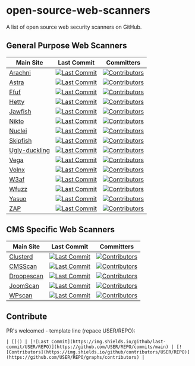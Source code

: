 # open-source-web-scanners
A list of open source web security scanners on GitHub.

## General Purpose Web Scanners

| Main Site | Last Commit | Committers |
| --- | --- | --- |
| [Arachni](https://www.arachni-scanner.com/) | [![Last Commit](https://img.shields.io/github/last-commit/Arachni/arachni)](https://github.com/Arachni/arachni/commits/main) | [![Contributors](https://img.shields.io/github/contributors/Arachni/arachni)](https://github.com/Arachni/arachni/graphs/contributors) |
| [Astra](https://github.com/flipkart-incubator/Astra) | [![Last Commit](https://img.shields.io/github/last-commit/flipkart-incubator/Astra)](https://github.com/flipkart-incubator/Astra/commits/main) | [![Contributors](https://img.shields.io/github/contributors/flipkart-incubator/Astra)](https://github.com/flipkart-incubator/Astra/graphs/contributors) |
| [Ffuf](https://github.com/ffuf/ffuf) | [![Last Commit](https://img.shields.io/github/last-commit/ffuf/ffuf)](https://github.com/ffuf/ffuf/commits/main) | [![Contributors](https://img.shields.io/github/contributors/ffuf/ffuf)](https://github.com/ffuf/ffuf/graphs/contributors) |
| [Hetty](https://hetty.xyz/) | [![Last Commit](https://img.shields.io/github/last-commit/dstotijn/hetty)](https://github.com/dstotijn/hetty/commits/main) | [![Contributors](https://img.shields.io/github/contributors/dstotijn/hetty)](https://github.com/dstotijn/hetty/graphs/contributors) |
| [Jawfish](https://github.com/war-and-code/jawfish) | [![Last Commit](https://img.shields.io/github/last-commit/war-and-code/jawfish)](https://github.com/war-and-code/jawfishO/commits/main) | [![Contributors](https://img.shields.io/github/contributors/war-and-code/jawfish)](https://github.com/war-and-code/jawfish/graphs/contributors) |
| [Nikto](https://cirt.net/Nikto2) | [![Last Commit](https://img.shields.io/github/last-commit/sullo/nikto)](https://github.com/sullo/nikto/commits/main) | [![Contributors](https://img.shields.io/github/contributors/sullo/nikto)](https://github.com/sullo/nikto/graphs/contributors) |
| [Nuclei](https://nuclei.projectdiscovery.io/) | [![Last Commit](https://img.shields.io/github/last-commit/projectdiscovery/nuclei)](https://github.com/projectdiscovery/nuclei/commits/main) | [![Contributors](https://img.shields.io/github/contributors/projectdiscovery/nuclei)](https://github.com/projectdiscovery/nuclei/graphs/contributors) |
| [Skipfish](https://code.google.com/archive/p/skipfish/) | [![Last Commit](https://img.shields.io/github/last-commit/spinkham/skipfish)](https://github.com/spinkham/skipfish/commits/main) | [![Contributors](https://img.shields.io/github/contributors/spinkham/skipfish)](https://github.com/spinkham/skipfish/graphs/contributors) |
| [Ugly-duckling]() | [![Last Commit](https://img.shields.io/github/last-commit/detectify/ugly-duckling)](https://github.com/detectify/ugly-duckling/commits/main) | [![Contributors](https://img.shields.io/github/contributors/detectify/ugly-duckling)](https://github.com/detectify/ugly-duckling/graphs/contributors) |
| [Vega](https://subgraph.com/vega/) | [![Last Commit](https://img.shields.io/github/last-commit/subgraph/Vega)](https://github.com/subgraph/Vega/commits/main) | [![Contributors](https://img.shields.io/github/contributors/subgraph/Vega)](https://github.com/subgraph/Vega/graphs/contributors) |
| [Volnx](https://github.com/anouarbensaad/vulnx) | [![Last Commit](https://img.shields.io/github/last-commit/anouarbensaad/vulnx)](https://github.com/anouarbensaad/vulnx/commits/main) | [![Contributors](https://img.shields.io/github/contributors/anouarbensaad/vulnx)](https://github.com/anouarbensaad/vulnx/graphs/contributors) |
| [W3af](http://w3af.org/) | [![Last Commit](https://img.shields.io/github/last-commit/andresriancho/w3af/develop)](https://github.com/andresriancho/w3af/commits/main) | [![Contributors](https://img.shields.io/github/contributors/andresriancho/w3af)](https://github.com/andresriancho/w3af/graphs/contributors) |
| [Wfuzz](https://wfuzz.readthedocs.io/en/latest/) | [![Last Commit](https://img.shields.io/github/last-commit/xmendez/wfuzz)](https://github.com/xmendez/wfuzz/commits/main) | [![Contributors](https://img.shields.io/github/contributors/xmendez/wfuzz)](https://github.com/xmendez/wfuzz/graphs/contributors) |
| [Yasuo](https://github.com/0xsauby/yasuo) | [![Last Commit](https://img.shields.io/github/last-commit/0xsauby/yasuo)](https://github.com/0xsauby/yasuo/commits/main) | [![Contributors](https://img.shields.io/github/contributors/0xsauby/yasuo)](https://github.com/0xsauby/yasuo/graphs/contributors) |
| [ZAP](https://www.zaproxy.org) | [![Last Commit](https://img.shields.io/github/last-commit/zaproxy/zaproxy)](https://github.com/zaproxy/zaproxy/commits/main) | [![Contributors](https://img.shields.io/github/contributors/zaproxy/zaproxy)](https://github.com/zaproxy/zaproxy/graphs/contributors) |

## CMS Specific Web Scanners

| Main Site | Last Commit | Committers |
| --- | --- | --- |
| [Clusterd](https://github.com/hatRiot/clusterd) | [![Last Commit](https://img.shields.io/github/last-commit/hatRiot/clusterd)](https://github.com/hatRiot/clusterd/commits/main) | [![Contributors](https://img.shields.io/github/contributors/hatRiot/clusterd)](https://github.com/hatRiot/clusterd/graphs/contributors) |
| [CMSScan](https://github.com/ajinabraham/CMSScan) | [![Last Commit](https://img.shields.io/github/last-commit/ajinabraham/CMSScan)](https://github.com/ajinabraham/CMSScan/commits/main) | [![Contributors](https://img.shields.io/github/contributors/ajinabraham/CMSScan)](https://github.com/ajinabraham/CMSScan/graphs/contributors) |
| [Droopescan](https://github.com/SamJoan/droopescan) | [![Last Commit](https://img.shields.io/github/last-commit/SamJoan/droopescan)](https://github.com/SamJoan/droopescan/commits/main) | [![Contributors](https://img.shields.io/github/contributors/SamJoan/droopescan)](https://github.com/SamJoan/droopescan/graphs/contributors) |
| [JoomScan](https://wiki.owasp.org/index.php/Category:OWASP_Joomla_Vulnerability_Scanner_Project) | [![Last Commit](https://img.shields.io/github/last-commit/OWASP/joomscan)](https://github.com/OWASP/joomscan/commits/main) | [![Contributors](https://img.shields.io/github/contributors/OWASP/joomscan)](https://github.com/OWASP/joomscan/graphs/contributors) |
| [WPscan](https://wpscan.org/) | [![Last Commit](https://img.shields.io/github/last-commit/wpscanteam/wpscan)](https://github.com/wpscanteam/wpscan/commits/main) | [![Contributors](https://img.shields.io/github/contributors/wpscanteam/wpscan)](https://github.com/wpscanteam/wpscan/graphs/contributors) |

## Contribute

PR's welcomed - template line (repace USER/REPO):
```
| []() | [![Last Commit](https://img.shields.io/github/last-commit/USER/REPO)](https://github.com/USER/REPO/commits/main) | [![Contributors](https://img.shields.io/github/contributors/USER/REPO)](https://github.com/USER/REPO/graphs/contributors) |
```
